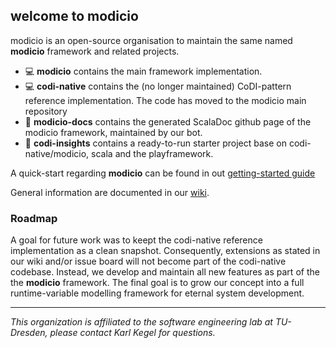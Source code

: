 ## welcome to modicio

modicio is an open-source organisation to maintain the same named **modicio** framework and related projects. 

* :computer: **modicio** contains the main framework implementation.
* :computer: **codi-native** contains the (no longer maintained) CoDI-pattern reference implementation. The code has moved to the modicio main repository
* :book: **modicio-docs** contains the generated ScalaDoc github page of the modicio framework, maintained by our bot.
* :rocket: **codi-insights** contains a ready-to-run starter project base on codi-native/modicio, scala and the playframework.

A quick-start regarding **modicio** can be found in out [getting-started guide](https://github.com/modicio/modicio/wiki/Getting-Started)

General information are documented in our [wiki](https://github.com/modicio/modicio/wiki).

### Roadmap

A goal for future work was to keept the codi-native reference implementation as a clean snapshot. Consequently, extensions as stated in our wiki and/or issue board will not become part of the codi-native codebase. Instead, we develop and maintain all new features as part of the the **modicio** framework. The final goal is to grow our concept into a full runtime-variable modelling framework for eternal system development.

---

*This organization is affiliated to the software engineering lab at TU-Dresden, please contact Karl Kegel for questions.*
<!--

**Here are some ideas to get you started:**

🙋‍♀️ A short introduction - what is your organization all about?
🌈 Contribution guidelines - how can the community get involved?
👩‍💻 Useful resources - where can the community find your docs? Is there anything else the community should know?
🍿 Fun facts - what does your team eat for breakfast?
🧙 Remember, you can do mighty things with the power of [Markdown](https://docs.github.com/github/writing-on-github/getting-started-with-writing-and-formatting-on-github/basic-writing-and-formatting-syntax)
-->
